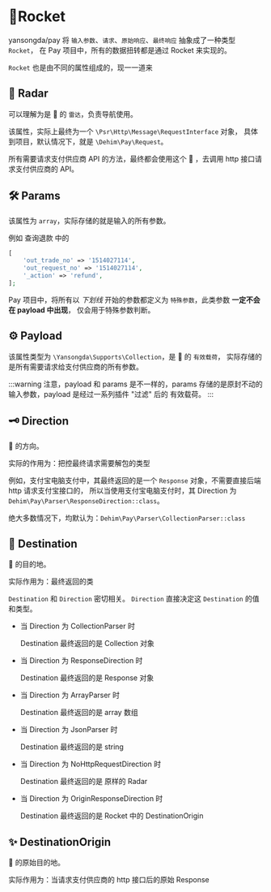 # 🚀Rocket

yansongda/pay 将 `输入参数`、`请求`、`原始响应`、`最终响应` 抽象成了一种类型 `Rocket`，
在 Pay 项目中，所有的数据扭转都是通过 Rocket 来实现的。

`Rocket` 也是由不同的属性组成的，现一一道来

## 📡 Radar

可以理解为是 🚀 的 `雷达`，负责导航使用。

该属性，实际上最终为一个 `\Psr\Http\Message\RequestInterface` 对象，
具体到项目，默认情况下，就是 `\Dehim\Pay\Request`。

所有需要请求支付供应商 API 的方法，最终都会使用这个 📡 ，去调用 http 接口请求支付供应商的 API。

## 🛠 Params

该属性为 `array`，实际存储的就是输入的所有参数。

例如 查询退款 中的

```php
[
    'out_trade_no' => '1514027114',
    'out_request_no' => '1514027114',
    '_action' => 'refund',
];
```

Pay 项目中，将所有以 _下划线_ 开始的参数都定义为 `特殊参数`，此类参数 **一定不会在 payload 中出现**，
仅会用于特殊参数判断。

## ⚙️ Payload

该属性类型为 `\Yansongda\Supports\Collection`，是 🚀 的 `有效载荷`，
实际存储的是所有需要请求给支付供应商的所有参数。

:::warning
注意，payload 和 params 是不一样的，params 存储的是原封不动的输入参数，payload 是经过一系列插件 "过滤" 后的 有效载荷。 
:::

## 🗝 Direction

🚀 的方向。

实际的作用为：把控最终请求需要解包的类型

例如，支付宝电脑支付中，其最终返回的是一个 `Response` 对象，不需要直接后端 http 请求支付宝接口的，
所以当使用支付宝电脑支付时，其 Direction 为 `Dehim\Pay\Parser\ResponseDirection::class`。

绝大多数情况下，均默认为：`Dehim\Pay\Parser\CollectionParser::class`

## 🌟 ️Destination

🚀 的目的地。

实际作用为：最终返回的类

`Destination` 和 `Direction` 密切相关。 `Direction` 直接决定这 `Destination` 的值和类型。

- 当 Direction 为 CollectionParser 时
  
    Destination 最终返回的是 Collection 对象

- 当 Direction 为 ResponseDirection 时
  
    Destination 最终返回的是 Response 对象
  
- 当 Direction 为 ArrayParser 时
  
    Destination 最终返回的是 array 数组

- 当 Direction 为 JsonParser 时
  
    Destination 最终返回的是 string

- 当 Direction 为 NoHttpRequestDirection 时

    Destination 最终返回的是 原样的 Radar

- 当 Direction 为 OriginResponseDirection 时

  Destination 最终返回的是 Rocket 中的 DestinationOrigin

## ✨ DestinationOrigin

🚀 的原始目的地。

实际作用为：当请求支付供应商的 http 接口后的原始 Response
